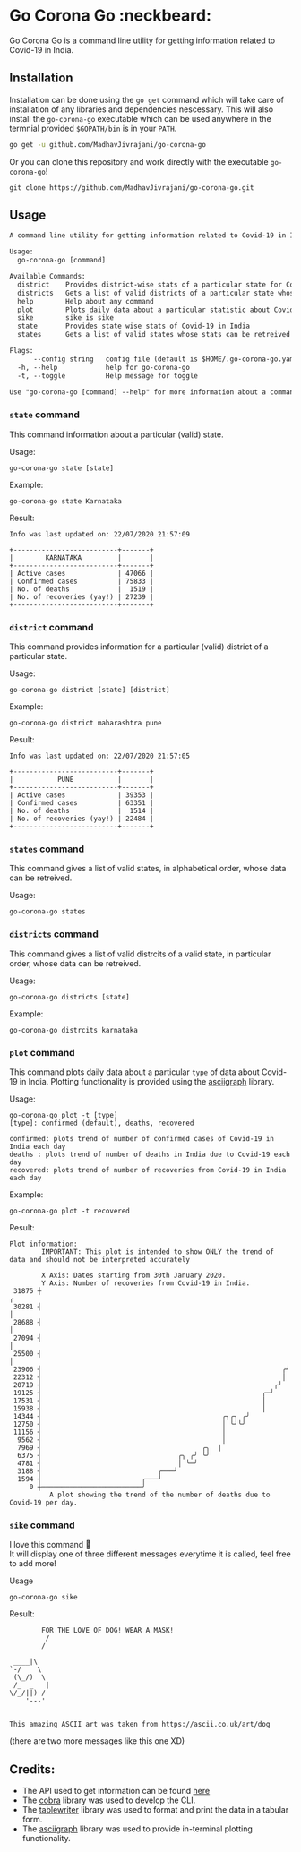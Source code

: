 # Go Corona Go :neckbeard:

Go Corona Go is a command line utility for getting information related to Covid-19 in India.

## Installation
Installation can be done using the `go get` command which will take care of installation of any libraries and dependencies nescessary. This will also install the `go-corona-go` executable which can be used anywhere in the termnial provided `$GOPATH/bin` is in your `PATH`.  
```sh
go get -u github.com/MadhavJivrajani/go-corona-go
```  
Or you can clone this repository and work directly with the executable `go-corona-go`!  
```
git clone https://github.com/MadhavJivrajani/go-corona-go.git
```

## Usage
```txt
A command line utility for getting information related to Covid-19 in India.

Usage:
  go-corona-go [command]

Available Commands:
  district    Provides district-wise stats of a particular state for Covid-19 in India
  districts   Gets a list of valid districts of a particular state whose stats can be retreived
  help        Help about any command
  plot        Plots daily data about a particular statistic about Covid-19 in India
  sike        sike is sike
  state       Provides state wise stats of Covid-19 in India
  states      Gets a list of valid states whose stats can be retreived

Flags:
      --config string   config file (default is $HOME/.go-corona-go.yaml)
  -h, --help            help for go-corona-go
  -t, --toggle          Help message for toggle

Use "go-corona-go [command] --help" for more information about a command.
```
### `state` command
This command information about a particular (valid) state.

Usage:
```
go-corona-go state [state]
```

Example:
```
go-corona-go state Karnataka
```

Result:
```
Info was last updated on: 22/07/2020 21:57:09

+--------------------------+-------+
|        KARNATAKA         |       |
+--------------------------+-------+
| Active cases             | 47066 |
| Confirmed cases          | 75833 |
| No. of deaths            |  1519 |
| No. of recoveries (yay!) | 27239 |
+--------------------------+-------+
```
### `district` command
This command provides information for a particular (valid) district of a particular state.

Usage:
```
go-corona-go district [state] [district]
```

Example:
```
go-corona-go district maharashtra pune
```

Result:
```
Info was last updated on: 22/07/2020 21:57:05

+--------------------------+-------+
|           PUNE           |       |
+--------------------------+-------+
| Active cases             | 39353 |
| Confirmed cases          | 63351 |
| No. of deaths            |  1514 |
| No. of recoveries (yay!) | 22484 |
+--------------------------+-------+
```
### `states` command
This command gives a list of valid states, in alphabetical order, whose data can be retreived.

Usage:
```
go-corona-go states
```
### `districts` command
This command gives a list of valid distrcits of a valid state, in particular order, whose data can be retreived.

Usage:
```
go-corona-go districts [state]
```

Example:
```
go-corona-go distrcits karnataka
```
### `plot` command
This command plots daily data about a particular `type` of data about Covid-19 in India.
Plotting functionality is provided using the [asciigraph](https://github.com/guptarohit/asciigraph) library.

Usage:
```
go-corona-go plot -t [type]
[type]: confirmed (default), deaths, recovered

confirmed: plots trend of number of confirmed cases of Covid-19 in India each day
deaths : plots trend of number of deaths in India due to Covid-19 each day
recovered: plots trend of number of recoveries from Covid-19 in India each day
```

Example:
```
go-corona-go plot -t recovered
```

Result:
```
Plot information:
        IMPORTANT: This plot is intended to show ONLY the trend of data and should not be interpreted accurately

        X Axis: Dates starting from 30th January 2020.
        Y Axis: Number of recoveries from Covid-19 in India.
 31875 ┼                                                              ╭ 
 30281 ┤                                                              │ 
 28688 ┤                                                              │ 
 27094 ┤                                                              │ 
 25500 ┤                                                              │ 
 23906 ┤                                                            ╭╯ 
 22312 ┤                                                            │  
 20719 ┤                                                          ╭╯  
 19125 ┤                                                       ╭─╯   
 17531 ┤                                                       │     
 15938 ┤                                                       │     
 14344 ┤                                             ╭╮╭╮ ╭╯     
 12750 ┤                                             │ ╰╯╰╯      
 11156 ┤                                             │          
  9562 ┤                                             │          
  7969 ┤                                        ╭╮  |          
  6375 ┤                                  ╭╮ ╭╯ ╰╯          
  4781 ┤                                  │ ╰─╯             
  3188 ┤                             ╭───╯                
  1594 ┤                         ╭───╯                    
     0 ┼─────────────────────────╯                        
          A plot showing the trend of the number of deaths due to Covid-19 per day.

```
### `sike` command
I love this command :eyes:  
It will display one of three different messages everytime it is called, feel free to add more!

Usage
```
go-corona-go sike
```

Result:

```
        FOR THE LOVE OF DOG! WEAR A MASK!
         /
        /

 ____|\
`-/    \
 (\_/)  \
 /_  _   | 
\/_/||) /
    '---'


This amazing ASCII art was taken from https://ascii.co.uk/art/dog
```
(there are two more messages like this one XD)

## Credits:
- The API used to get information can be found [here](https://rapidapi.com/spamakashrajtech/api/corona-virus-world-and-india-data?endpoint=apiendpoint_e53bab74-70b7-42e9-9d95-4667fdcfa876)
- The [cobra](https://github.com/spf13/cobra) library was used to develop the CLI.
- The [tablewriter](https://github.com/olekukonko/tablewriter) library was used to format and print the data in a tabular form.
- The [asciigraph](https://github.com/guptarohit/asciigraph) library was used to provide in-terminal plotting functionality.
